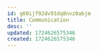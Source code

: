 ```yaml
---
id: g60ijf92dv91dq8nvz0abjm
title: Communication
desc: ''
updated: 1724626575346
created: 1724626575346
---
```

